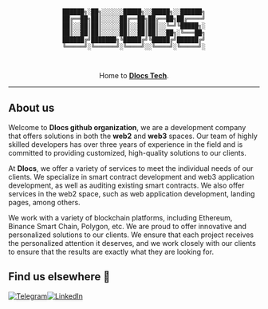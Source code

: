 <div align="center">

```


██████╗░██╗░░░░░░█████╗░░█████╗░░██████╗
██╔══██╗██║░░░░░██╔══██╗██╔══██╗██╔════╝
██║░░██║██║░░░░░██║░░██║██║░░╚═╝╚█████╗░
██║░░██║██║░░░░░██║░░██║██║░░██╗░╚═══██╗
██████╔╝███████╗╚█████╔╝╚█████╔╝██████╔╝
╚═════╝░╚══════╝░╚════╝░░╚════╝░╚═════╝░



```

Home to [**Dlocs Tech**](https://dlocs.tech/).

---

</div>

## About us

Welcome to **Dlocs github organization**, we are a development company that offers solutions in both the **web2** and **web3** spaces. Our team of highly skilled developers has over three years of experience in the field and is committed to providing customized, high-quality solutions to our clients.

At **Dlocs**, we offer a variety of services to meet the individual needs of our clients. We specialize in smart contract development and web3 application development, as well as auditing existing smart contracts. We also offer services in the web2 space, such as web application development, landing pages, among others.

We work with a variety of blockchain platforms, including Ethereum, Binance Smart Chain, Polygon, etc. We are proud to offer innovative and personalized solutions to our clients. We ensure that each project receives the personalized attention it deserves, and we work closely with our clients to ensure that the results are exactly what they are looking for.

## Find us elsewhere 🙋

[![Telegram](https://img.shields.io/badge/Telegram-2CA5E0?style=for-the-badge&logo=telegram&logoColor=white)](https://t.me/LR_Dlocs)[![LinkedIn](https://img.shields.io/badge/LinkedIn-0077B5?style=for-the-badge&logo=linkedin&logoColor=white)](https://www.linkedin.com/company/dlocs-tech)
